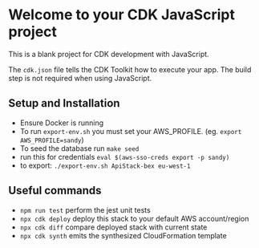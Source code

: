 # Welcome to your CDK JavaScript project

This is a blank project for CDK development with JavaScript.

The `cdk.json` file tells the CDK Toolkit how to execute your app. The build step is not required when using JavaScript.

## Setup and Installation
- Ensure Docker is running
- To run `export-env.sh` you must set your AWS_PROFILE. (eg. `export AWS_PROFILE=sandy`)
- To seed the database run `make seed`
- run this for credentials `eval $(aws-sso-creds export -p sandy)`
- to export: `./export-env.sh ApiStack-bex eu-west-1`

## Useful commands

* `npm run test`         perform the jest unit tests
* `npx cdk deploy`       deploy this stack to your default AWS account/region
* `npx cdk diff`         compare deployed stack with current state
* `npx cdk synth`        emits the synthesized CloudFormation template
